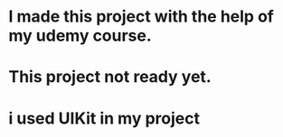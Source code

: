 # I made this project with the help of my udemy course.
# This project not ready yet.
# i used UIKit in my project
